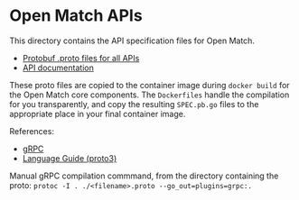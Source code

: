 # Open Match APIs

This directory contains the API specification files for Open Match. 

* [Protobuf .proto files for all APIs](./protobuf-spec/)
* [API documentation](./docs/)

These proto files are copied to the container image during `docker build` for the Open Match core components.  The `Dockerfiles` handle the compilation for you transparently, and copy the resulting `SPEC.pb.go` files to the appropriate place in your final container image.

References:

* [gRPC](https://grpc.io/)
* [Language Guide (proto3)](https://developers.google.com/protocol-buffers/docs/proto3)

Manual gRPC compilation commmand, from the directory containing the proto:
```protoc -I . ./<filename>.proto --go_out=plugins=grpc:.```

